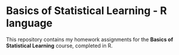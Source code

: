# Basics of Statistical Learning -  R language

This repository contains my homework assignments for the **Basics of Statistical Learning** course, completed in R.
